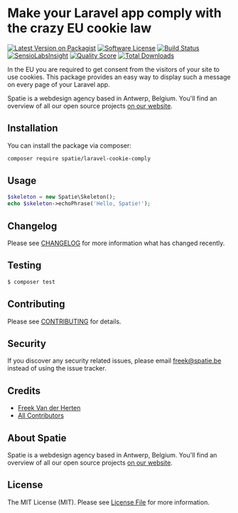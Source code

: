 # Make your Laravel app comply with the crazy EU cookie law

[![Latest Version on Packagist](https://img.shields.io/packagist/v/spatie/laravel-cookie-comply.svg?style=flat-square)](https://packagist.org/packages/spatie/laravel-cookie-comply)
[![Software License](https://img.shields.io/badge/license-MIT-brightgreen.svg?style=flat-square)](LICENSE.md)
[![Build Status](https://img.shields.io/travis/spatie/laravel-cookie-comply/master.svg?style=flat-square)](https://travis-ci.org/spatie/laravel-cookie-comply)
[![SensioLabsInsight](https://img.shields.io/sensiolabs/i/a3d7dae9-73fc-4a7d-9b6a-9a252233652c.svg?style=flat-square)](https://insight.sensiolabs.com/projects/a3d7dae9-73fc-4a7d-9b6a-9a252233652c)
[![Quality Score](https://img.shields.io/scrutinizer/g/spatie/laravel-cookie-comply.svg?style=flat-square)](https://scrutinizer-ci.com/g/spatie/laravel-cookie-comply)
[![Total Downloads](https://img.shields.io/packagist/dt/spatie/laravel-cookie-comply.svg?style=flat-square)](https://packagist.org/packages/spatie/laravel-cookie-comply)


In the EU you are required to get consent from the visitors of your site to use cookies. This package provides an easy way to display such a message on every page of your Laravel app.

Spatie is a webdesign agency based in Antwerp, Belgium. You'll find an overview of all our open source projects [on our website](https://spatie.be/opensource).

## Installation

You can install the package via composer:

``` bash
composer require spatie/laravel-cookie-comply
```

## Usage

``` php
$skeleton = new Spatie\Skeleton();
echo $skeleton->echoPhrase('Hello, Spatie!');
```

## Changelog

Please see [CHANGELOG](CHANGELOG.md) for more information what has changed recently.

## Testing

``` bash
$ composer test
```

## Contributing

Please see [CONTRIBUTING](CONTRIBUTING.md) for details.

## Security

If you discover any security related issues, please email freek@spatie.be instead of using the issue tracker.

## Credits

- [Freek Van der Herten](https://github.com/freekmurze)
- [All Contributors](../../contributors)

## About Spatie
Spatie is a webdesign agency based in Antwerp, Belgium. You'll find an overview of all our open source projects [on our website](https://spatie.be/opensource).

## License

The MIT License (MIT). Please see [License File](LICENSE.md) for more information.
